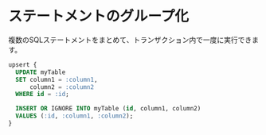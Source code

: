 # ステートメントのグループ化

複数のSQLステートメントをまとめて、トランザクション内で一度に実行できます。

```sql
upsert {
  UPDATE myTable
  SET column1 = :column1,
      column2 = :column2
  WHERE id = :id;

  INSERT OR IGNORE INTO myTable (id, column1, column2)
  VALUES (:id, :column1, :column2);
}